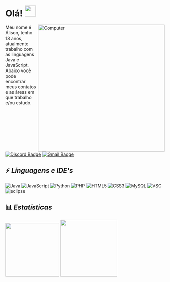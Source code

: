 
# Olá! <img src="https://raw.githubusercontent.com/aemmadi/aemmadi/master/wave.gif" width="35px">
<img src="https://raw.githubusercontent.com/MicaelliMedeiros/micaellimedeiros/master/image/computer-illustration.png" min-width="400px" max-width="400px" width="400px" align="right" alt="Computer">

Meu nome é Álison, tenho 18 anos, atualmente trabalho com as linguagens Java e JavaScript. Abaixo você pode encontrar meus contatos e as áreas em que trabalho e/ou estudo.

[![Discord Badge](https://img.shields.io/badge/-Álison%233220-738ADB?style=for-the-badge&square&logo=Discord&logoColor=white)](Álison#3220) [![Gmail Badge](https://img.shields.io/badge/-alison@hubcodes.com-c14438?style=for-the-badge&square&logo=Gmail&logoColor=white&link=mailto:alison@hubcodes.com)](mailto:alison@hubcodes.com)

## ⚡ *Línguagens e IDE's*
![Java](https://img.shields.io/badge/-Java-f55442?style=for-the-badge&logo=Java) ![JavaScript](https://img.shields.io/badge/-JavaScript-323330?style=for-the-badge&logo=JavaScript) ![Python](https://img.shields.io/badge/-Python-14354C?style=for-the-badge&logo=Python&logoColor=fff) ![PHP](https://img.shields.io/badge/-PHP-777BB4?style=for-the-badge&logo=PHP&logoColor=fff) ![HTML5](https://img.shields.io/badge/-HTML-E34F26?style=for-the-badge&logo=HTML5&logoColor=fff) 
![CSS3](https://img.shields.io/badge/-CSS-1572B6?style=for-the-badge&logo=CSS3)  ![MySQL](https://img.shields.io/badge/-MySQL-00000F?style=for-the-badge&logo=MySQL&logoColor=fff) ![VSC](https://img.shields.io/badge/-VSC-0078D7?style=for-the-badge&logo=visual-studio-code) ![eclipse](https://img.shields.io/badge/-eclipse-433581?style=for-the-badge&logo=eclipse) 

## 📊 ***Estatísticas***
  <img src="https://github-readme-stats.vercel.app/api?username=oalison&show_icons=true&theme=radical" height="170px">
  <img src="https://github-readme-stats.vercel.app/api/top-langs/?username=oalison&show_icons=true&theme=radical" height="180px">
